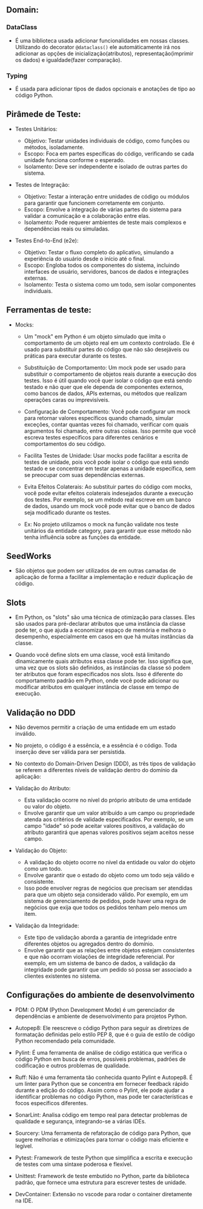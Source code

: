 ## Domain:
### DataClass 
- É uma biblioteca usada adicionar funcionalidades em nossas classes. Utilizando do decorator `@dataclass()` ele automáticamente irá nos adicionar as opções de inicialização(atributos), representação(imprimir os dados) e igualdade(fazer comparação).

### Typing
- É usada para adicionar tipos de dados opcionais e anotações de tipo ao código Python.

## Pirâmede de Teste:
- Testes Unitários:
    - Objetivo: Testar unidades individuais de código, como funções ou métodos, isoladamente.
    - Escopo: Foca em partes específicas do código, verificando se cada unidade funciona conforme o esperado.
    - Isolamento: Deve ser independente e isolado de outras partes do sistema.

- Testes de Integração:
    - Objetivo: Testar a interação entre unidades de código ou módulos para garantir que funcionem corretamente em conjunto.
    - Escopo: Envolve a integração de várias partes do sistema para validar a comunicação e a colaboração entre elas.
    - Isolamento: Pode requerer ambientes de teste mais complexos e dependências reais ou simuladas.

- Testes End-to-End (e2e):
    - Objetivo: Testar o fluxo completo do aplicativo, simulando a experiência do usuário desde o início até o final.
    - Escopo: Engloba todos os componentes do sistema, incluindo interfaces de usuário, servidores, bancos de dados e integrações externas.
    - Isolamento: Testa o sistema como um todo, sem isolar componentes individuais.

## Ferramentas de teste:
- Mocks:
    - Um "mock" em Python é um objeto simulado que imita o comportamento de um objeto real em um contexto controlado. Ele é usado para substituir partes do código que não são desejáveis ou práticas para executar durante os testes.

    - Substituição de Comportamento: Um mock pode ser usado para substituir o comportamento de objetos reais durante a execução dos testes. Isso é útil quando você quer isolar o código que está sendo testado e não quer que ele dependa de componentes externos, como bancos de dados, APIs externas, ou métodos que realizam operações caras ou imprevisíveis.

    - Configuração de Comportamento: Você pode configurar um mock para retornar valores específicos quando chamado, simular exceções, contar quantas vezes foi chamado, verificar com quais argumentos foi chamado, entre outras coisas. Isso permite que você escreva testes específicos para diferentes cenários e comportamentos do seu código.

    - Facilita Testes de Unidade: Usar mocks pode facilitar a escrita de testes de unidade, pois você pode isolar o código que está sendo testado e se concentrar em testar apenas a unidade específica, sem se preocupar com suas dependências externas.

    - Evita Efeitos Colaterais: Ao substituir partes do código com mocks, você pode evitar efeitos colaterais indesejados durante a execução dos testes. Por exemplo, se um método real escreve em um banco de dados, usando um mock você pode evitar que o banco de dados seja modificado durante os testes.

    - Ex: No projeto utilizamos o mock na função validate nos teste unitários da entidade category, para garantir que esse método não tenha influência sobre as funções da entidade.
## SeedWorks
- São objetos que podem ser utilizados de em outras camadas de aplicação de forma a facilitar a implementação e reduzir duplicação de código.

## Slots
- Em Python, os "slots" são uma técnica de otimização para classes. Eles são usados para pré-declarar atributos que uma instância da classe pode ter, o que ajuda a economizar espaço de memória e melhora o desempenho, especialmente em casos em que há muitas instâncias da classe.

- Quando você define slots em uma classe, você está limitando dinamicamente quais atributos essa classe pode ter. Isso significa que, uma vez que os slots são definidos, as instâncias da classe só podem ter atributos que foram especificados nos slots. Isso é diferente do comportamento padrão em Python, onde você pode adicionar ou modificar atributos em qualquer instância de classe em tempo de execução.

## Validação no DDD
- Não devemos permitir a criação de uma entidade em um estado inválido.
- No projeto, o código é a essência, e a essência é o código. Toda inserção deve ser válida para ser persistida.
- No contexto do Domain-Driven Design (DDD), as três tipos de validação se referem a diferentes níveis de validação dentro do domínio da aplicação:
- Validação do Atributo:
    - Esta validação ocorre no nível do próprio atributo de uma entidade ou valor do objeto.
    - Envolve garantir que um valor atribuído a um campo ou propriedade atenda aos critérios de validade especificados.
        Por exemplo, se um campo "idade" só pode aceitar valores positivos, a validação do atributo garantirá que apenas valores positivos sejam aceitos nesse campo.

- Validação do Objeto:
    - A validação do objeto ocorre no nível da entidade ou valor do objeto como um todo.
    - Envolve garantir que o estado do objeto como um todo seja válido e consistente.
    - Isso pode envolver regras de negócios que precisam ser atendidas para que um objeto seja considerado válido.
        Por exemplo, em um sistema de gerenciamento de pedidos, pode haver uma regra de negócios que exija que todos os pedidos tenham pelo menos um item.

- Validação da Integridade:
    - Este tipo de validação aborda a garantia de integridade entre diferentes objetos ou agregados dentro do domínio.
    - Envolve garantir que as relações entre objetos estejam consistentes e que não ocorram violações de integridade referencial.
        Por exemplo, em um sistema de banco de dados, a validação da integridade pode garantir que um pedido só possa ser associado a clientes existentes no sistema.


## Configurações do ambiente de desenvolvimento
- PDM: O PDM (Python Development Mode) é um gerenciador de dependências e ambiente de desenvolvimento para projetos Python.

- Autopep8: Ele reescreve o código Python para seguir as diretrizes de formatação definidas pelo estilo PEP 8, que é o guia de estilo de código Python recomendado pela comunidade.

- Pylint: É uma ferramenta de análise de código estática que verifica o código Python em busca de erros, possíveis problemas, padrões de codificação e outros problemas de qualidade. 

- Ruff:   Não é uma ferramenta tão conhecida quanto Pylint e Autopep8. É um linter para Python que se concentra em fornecer feedback rápido durante a edição do código. Assim como o Pylint, ele pode ajudar a identificar problemas no código Python, mas pode ter características e focos específicos diferentes.

- SonarLint: Analisa código em tempo real para detectar problemas de qualidade e segurança, integrando-se a várias IDEs.

- Sourcery: Uma ferramenta de refatoração de código para Python, que sugere melhorias e otimizações para tornar o código mais eficiente e legível.

- Pytest: Framework de teste Python que simplifica a escrita e execução de testes com uma sintaxe poderosa e flexível.

- Unittest: Framework de teste embutido no Python, parte da biblioteca padrão, que fornece uma estrutura para escrever testes de unidade.

- DevContainer: Extensão no vscode para rodar o container diretamente na IDE.
